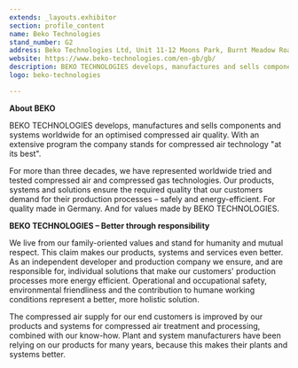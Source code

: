 ```yaml
---
extends: _layouts.exhibitor
section: profile_content
name: Beko Technologies
stand_number: G2
address: Beko Technologies Ltd, Unit 11-12 Moons Park, Burnt Meadow Road, North Moons Moat, Redditch, Worcestershire, B98 9PA
website: https://www.beko-technologies.com/en-gb/gb/
description: BEKO TECHNOLOGIES develops, manufactures and sells components and systems worldwide for an optimised compressed air quality. With an extensive program the company stands for compressed air technology "at its best"​.
logo: beko-technologies

---
```


**About BEKO**

BEKO TECHNOLOGIES develops, manufactures and sells components and systems worldwide for an optimised compressed air quality. With an extensive program the company stands for compressed air technology "at its best"​.

For more than three decades, we have represented worldwide tried and tested compressed air and compressed gas technologies. Our products, systems and solutions ensure the required quality that our customers demand for their production processes – safely and energy-efficient. For quality made in Germany. And for values made by BEKO TECHNOLOGIES.

**BEKO TECHNOLOGIES – Better through responsibility**

We live from our family-oriented values and stand for humanity and mutual respect. This claim makes our products, systems and services even better. As an independent developer and production company we ensure, and are responsible for, individual solutions that make our customers' production processes more energy efficient. Operational and occupational safety, environmental friendliness and the contribution to humane working conditions represent a better, more holistic solution.

The compressed air supply for our end customers is improved by our products and systems for compressed air treatment and processing, combined with our know-how. Plant and system manufacturers have been relying on our products for many years, because this makes their plants and systems better.